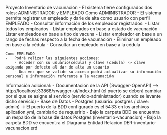 Proyecto Inventario de vacunación
	- 	El sistema tiene configurados dos roles: ADMINISTRADOR y EMPLEADO
	Como ADMINISTRADOR 
	-	El sistema permite registrar un empleado y darle de alta como usuario con perfil EMPLEADO
	- 	Consultar información de los empleador registrados:
		-	Listar todos los empleados
		-	Listar empleados en base a estado de vacunación 
		-	Listar empleados en base a tipo de vacuna 
		-	Listar empleador en base a un rango de fechas respecto a la fecha de vacunación
		-	Eliminar un empleado en base a la cédula
		-	Consultar un empleado en base a la cédula
	
	Como EMPLEADO
	-	Podrá relizar las siguientes acciones:
		- Acceder con su usuario(cédula) y clave (cédula) -> clave asiganda por defecto al dar de alta un usuario
		- Una vez que se valide su acceso podrá actualizar su información personal e información referente a la vacunación

 
Información adicional:
	-	Documentación de la API (Swagger-OpenAPI) --> http://localhost:33868/swagger-ui/index.html (el puerto se deberá cambiar por el que se asigne al servicio (servicio-administrador) cuando se levante dicho servicio)
	-	Base de Datos
		-	Postgres (usuario: postgres / clave: admin) -> El puerto de la BDD configurado es el 5433 en los archivos aplication.yml, cambiarlo de requerirlo
		-	Bajo la carpeta BDD se encuentra un respaldo de la base de datos Postgres (inventario-vacunacion)
		-	Bajo la carpeta BDD se encuentra el Diagrama Entidad Relacion DER-inventario-vacunacion.erd
	



